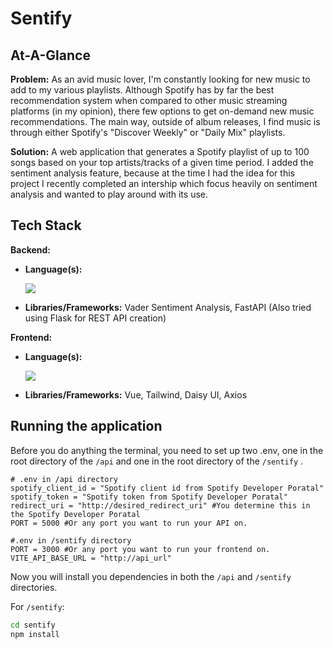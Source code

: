 # Sentify

## At-A-Glance

**Problem:** As an avid music lover, I'm constantly looking for new music to add to my various playlists. Although Spotify has by far the best recommendation system when compared to other music streaming platforms (in my opinion), there few options to get on-demand new music recommendations. The main way, outside of album releases, I find music is through either Spotify's "Discover Weekly" or "Daily Mix" playlists.

**Solution:** A web application that generates a Spotify playlist of up to 100 songs based on your top artists/tracks of a given time period. I added the sentiment analysis feature, because at the time I had the idea for this project I recently completed an intership which focus heavily on sentiment analysis and wanted to play around with its use.

## Tech Stack

**Backend:**
- **Language(s):**
    <p align="left">
      <a href="https://skillicons.dev">
        <img src="https://skillicons.dev/icons?i=py" />
      </a>
    </p>


- **Libraries/Frameworks:** Vader Sentiment Analysis, FastAPI (Also tried using Flask for REST API creation)

**Frontend:**
- **Language(s):**
    <p align="left">
      <a href="https://skillicons.dev">
        <img src="https://skillicons.dev/icons?i=ts,js,html,css" />
      </a>
    </p>


- **Libraries/Frameworks:** Vue, Tailwind, Daisy UI, Axios

## Running the application

Before you do anything the terminal, you need to set up two .env, one in the root directory of the `/api` and one in the root directory of the `/sentify` .

```.env
# .env in /api directory
spotify_client_id = "Spotify client id from Spotify Developer Poratal"
spotify_token = "Spotify token from Spotify Developer Poratal"
redirect_uri = "http://desired_redirect_uri" #You determine this in the Spotify Developer Poratal
PORT = 5000 #Or any port you want to run your API on.
```

```.env
#.env in /sentify directory
PORT = 3000 #Or any port you want to run your frontend on.
VITE_API_BASE_URL = "http://api_url"
```

Now you will install you dependencies in both the `/api` and `/sentify` directories.

For `/sentify`:
```cmd
cd sentify
npm install
```
